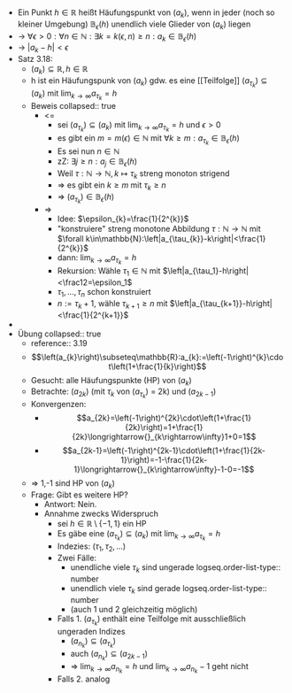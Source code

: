- Ein Punkt $h\in\mathbb{R}$ heißt Häufungspunkt von $\left(a_{k}\right)$, wenn in jeder (noch so kleiner Umgebung) $\mathbb{B}_{\epsilon}\left(h\right)$ unendlich viele Glieder von $\left(a_{k}\right)$ liegen
- -> $\forall\epsilon>0:\forall n\in\mathbb{N}:\exists k=k\left(\epsilon,n\right)\geq n:a_{k}\in\mathbb{B}_{\epsilon}\left(h\right)$
- -> $\left|a_{k}-h\right|<\epsilon$
- Satz 3.18:
	- $\left(a_{k}\right)\subseteq\mathbb{R},h\in\mathbb{R}$
	- h ist ein Häufungspunk von $\left(a_{k}\right)$ gdw. es eine [[Teilfolge]] $\left(a_{\tau_{k}}\right)\subseteq\left(a_{k}\right)$ mit $\lim_{k\rightarrow\infty}a_{\tau_{k}}=h$
	- Beweis
	  collapsed:: true
		- <=
			- sei $\left(a_{\tau_{k}}\right)\subseteq\left(a_{k}\right)$ mit $\lim_{k\rightarrow\infty}a_{\tau_{k}}=h$ und $\epsilon>0$
			- es gibt ein $m=m\left(\epsilon\right)\in\mathbb{N}$ mit $\forall k\geq m:a_{\tau_{k}}\in\mathbb{B}_{\epsilon}\left(h\right)$
			- Es sei nun $n\in\mathbb{N}$
			- zZ: $\exists j\geq n:a_{j}\in\mathbb{B}_{\epsilon}\left(h\right)$
			- Weil $\tau:\mathbb{N}\rightarrow\mathbb{N},k\mapsto\tau_{k}$ streng monoton strigend
			- => es gibt ein $k\geq m$ mit $\tau_{k}\geq n$
			- => $\left(a_{\tau_{k}}\right)\in\mathbb{B}_{\epsilon}\left(h\right)$
		- =>
			- Idee: $\epsilon_{k}=\frac{1}{2^{k}}$
			- "konstruiere" streng monotone Abbildung $\tau:\mathbb{N}\rightarrow\mathbb{N}$ mit $\forall k\in\mathbb{N}:\left|a_{\tau_{k}}-k\right|<\frac{1}{2^{k}}$
			- dann: $\lim_{k\rightarrow\infty}a_{\tau_{k}}=h$
			- Rekursion: Wähle $\tau_1\in\mathbb{N}$ mit $\left|a_{\tau_1}-h\right|<\frac12=\epsilon_1$
			- $\tau_1,...,\tau_{n}$ schon konstruiert
			- $n:=\tau_{k}+1$, wähle $\tau_{k+1}\geq n$ mit $\left|a_{\tau_{k+1}}-h\right|<\frac{1}{2^{k+1}}$
-
- Übung
  collapsed:: true
	- reference:: 3.19
	- $$\left(a_{k}\right)\subseteq\mathbb{R}:a_{k}:=\left(-1\right)^{k}\cdot\left(1+\frac{1}{k}\right)$$
	- Gesucht: alle Häufungspunkte (HP) von $\left(a_{k}\right)$
	- Betrachte: $\left(a_{2k}\right)$ (mit $\tau_{k}$ von $\left(a_{\tau_{k}}\right)$ = 2k) und $\left(a_{2k-1}\right)$
	- Konvergenzen:
		- $$a_{2k}=\left(-1\right)^{2k}\cdot\left(1+\frac{1}{2k}\right)=1+\frac{1}{2k}\longrightarrow{}_{k\rightarrow\infty}1+0=1$$
		- $$a_{2k-1}=\left(-1\right)^{2k-1}\cdot\left(1+\frac{1}{2k-1}\right)=-1-\frac{1}{2k-1}\longrightarrow{}_{k\rightarrow\infty}-1-0=-1$$
	- => 1,-1 sind HP von $\left(a_{k}\right)$
	- Frage: Gibt es weitere HP?
		- Antwort: Nein.
		- Annahme zwecks Widerspruch
			- sei $h\in\mathbb{R}\setminus\left\lbrace-1,1\right\rbrace$ ein HP
			- Es gäbe eine $\left(a_{\tau_{k}}\right)\subseteq\left(a_{k}\right)$ mit $\lim_{k\rightarrow\infty}a_{\tau_{k}}=h$
			- Indezies: $\left(\tau_1,\tau_2,...\right)$
			- Zwei Fälle:
				- unendliche viele $\tau_{k}$ sind ungerade
				  logseq.order-list-type:: number
				- unendlich viele $\tau_{k}$ sind gerade
				  logseq.order-list-type:: number
				- (auch 1 und 2 gleichzeitig möglich)
			- Falls 1. $\left(a_{\tau_{k}}\right)$ enthält eine Teilfolge mit ausschließlich ungeraden Indizes
				- $\left(a_{n_{k}}\right)\subseteq\left(a_{\tau_{k}}\right)$
				- auch $\left(a_{n_{k}}\right)\subseteq\left(a_{2k-1}\right)$
				- => $\lim_{k\rightarrow\infty}a_{n_{k}}=h$ und $\lim_{k\rightarrow\infty}a_{n_{k}}-1$ geht nicht
			- Falls 2. analog